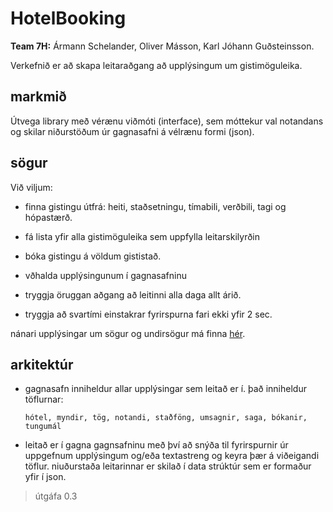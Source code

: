 # HotelBooking

**Team 7H:** Ármann Schelander, Oliver Másson, Karl Jóhann Guðsteinsson.

Verkefnið er að skapa leitaraðgang að upplýsingum um gistimöguleika.

## markmið

Útvega library með vérænu viðmóti (interface), sem móttekur val notandans og skilar niðurstöðum úr gagnasafni á vélrænu formi (json).

## sögur

Við viljum:

* finna gistingu útfrá: heiti, staðsetningu, tímabili, verðbili, tagi og hópastærð.

* fá lista yfir alla gistimöguleika sem uppfylla leitarskilyrðin

* bóka gistingu á völdum gististað.

* vðhalda upplýsingunum í gagnasafninu

* tryggja öruggan aðgang að leitinni alla daga allt árið.

* tryggja að svartími einstakrar fyrirspurna fari ekki yfir 2 sec.

nánari upplýsingar um sögur og undirsögur má finna [hér](sögur.xlsx).

## arkitektúr

* gagnasafn inniheldur allar upplýsingar sem leitað er í. það inniheldur töflurnar:

    `hótel, myndir, tög, notandi, staðföng, umsagnir, saga, bókanir, tungumál`

* leitað er í gagna gagnsafninu með því að snýða til fyrirspurnir úr uppgefnum upplýsingum og/eða textastreng og keyra þær á viðeigandi töflur. niuðurstaða leitarinnar er skilað í data strúktúr sem er formaður yfir í json.

> útgáfa 0.3

